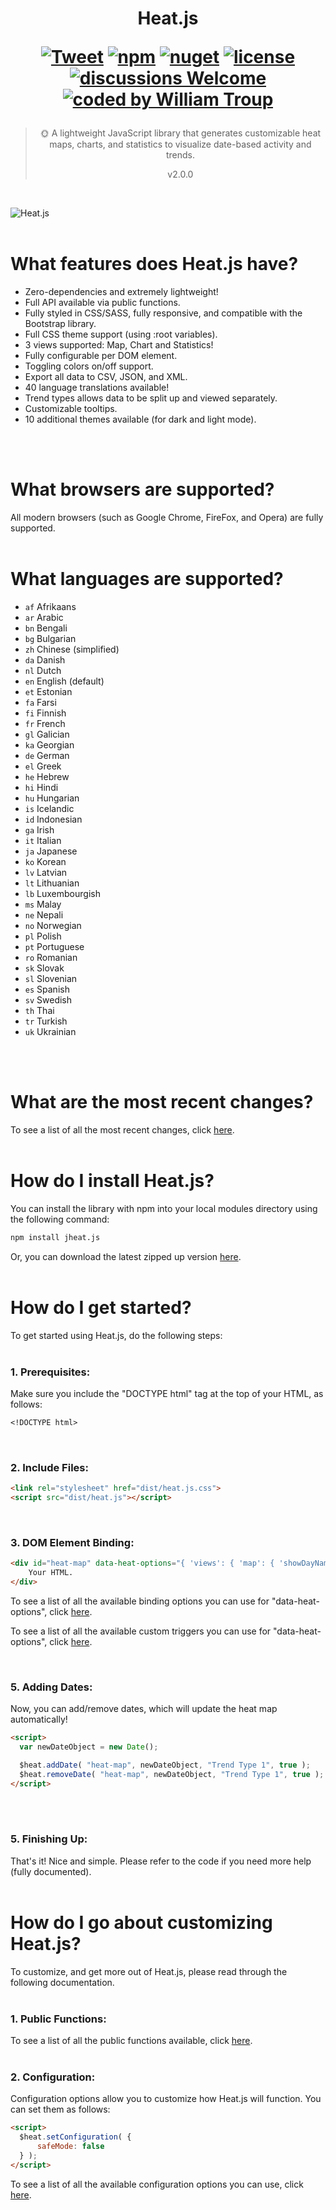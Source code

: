 <h1 align="center">
Heat.js

[![Tweet](https://img.shields.io/twitter/url/http/shields.io.svg?style=social)](https://twitter.com/intent/tweet?text=Heat.js%2C%20a%20free%20JavaScript%heat%20map&url=https://github.com/williamtroup/Heat.js&hashtags=javascript,heat,map)
[![npm](https://img.shields.io/badge/npmjs-v2.0.0-blue)](https://www.npmjs.com/package/jheat.js)
[![nuget](https://img.shields.io/badge/nuget-v2.0.0-purple)](https://www.nuget.org/packages/jHeat.js/)
[![license](https://img.shields.io/badge/license-MIT-green)](https://github.com/williamtroup/Heat.js/blob/main/LICENSE.txt)
[![discussions Welcome](https://img.shields.io/badge/discussions-Welcome-red)](https://github.com/williamtroup/Heat.js/discussions)
[![coded by William Troup](https://img.shields.io/badge/coded_by-William_Troup-yellow)](https://william-troup.com/)
</h1>

> <p align="center">🌞 A lightweight JavaScript library that generates customizable heat maps, charts, and statistics to visualize date-based activity and trends.</p>
> <p align="center">v2.0.0</p>
<br />

![Heat.js](docs/images/main.png)
<br>
<br>

<h1>What features does Heat.js have?</h1>

- Zero-dependencies and extremely lightweight!
- Full API available via public functions.
- Fully styled in CSS/SASS, fully responsive, and compatible with the Bootstrap library.
- Full CSS theme support (using :root variables).
- 3 views supported: Map, Chart and Statistics!
- Fully configurable per DOM element.
- Toggling colors on/off support.
- Export all data to CSV, JSON, and XML.
- 40 language translations available!
- Trend types allows data to be split up and viewed separately.
- Customizable tooltips.
- 10 additional themes available (for dark and light mode).
<br />
<br />


<h1>What browsers are supported?</h1>

All modern browsers (such as Google Chrome, FireFox, and Opera) are fully supported.
<br>
<br>


<h1>What languages are supported?</h1>

- `af` Afrikaans
- `ar` Arabic
- `bn` Bengali
- `bg` Bulgarian
- `zh` Chinese (simplified)
- `da` Danish
- `nl` Dutch
- `en` English (default)
- `et` Estonian
- `fa` Farsi
- `fi` Finnish
- `fr` French
- `gl` Galician
- `ka` Georgian
- `de` German
- `el` Greek
- `he` Hebrew
- `hi` Hindi
- `hu` Hungarian
- `is` Icelandic
- `id` Indonesian
- `ga` Irish
- `it` Italian
- `ja` Japanese
- `ko` Korean
- `lv` Latvian
- `lt` Lithuanian
- `lb` Luxembourgish
- `ms` Malay
- `ne` Nepali
- `no` Norwegian
- `pl` Polish
- `pt` Portuguese
- `ro` Romanian
- `sk` Slovak
- `sl` Slovenian
- `es` Spanish
- `sv` Swedish
- `th` Thai
- `tr` Turkish
- `uk` Ukrainian
<br>
<br>


<h1>What are the most recent changes?</h1>

To see a list of all the most recent changes, click [here](https://william-troup.com/heat-js/documentation/recent-changes.html).
<br>
<br>


<h1>How do I install Heat.js?</h1>

You can install the library with npm into your local modules directory using the following command:

```markdown
npm install jheat.js
```

Or, you can download the latest zipped up version [here](https://www.william-troup.com/heat-js/download.html).
<br>
<br>


<h1>How do I get started?</h1>

To get started using Heat.js, do the following steps:
<br>
<br>

### 1. Prerequisites:

Make sure you include the "DOCTYPE html" tag at the top of your HTML, as follows:

```markdown
<!DOCTYPE html>
```
<br>


### 2. Include Files:

```markdown
<link rel="stylesheet" href="dist/heat.js.css">
<script src="dist/heat.js"></script>
```
<br>


### 3. DOM Element Binding:

```markdown
<div id="heat-map" data-heat-options="{ 'views': { 'map': { 'showDayNames': true } } }">
    Your HTML.
</div>
```

To see a list of all the available binding options you can use for "data-heat-options", click [here](https://william-troup.com/heat-js/documentation/binding-options.html).

To see a list of all the available custom triggers you can use for "data-heat-options", click [here](https://william-troup.com/heat-js/documentation/binding-options-custom-triggers.html).

<br>


### 5. Adding Dates:

Now, you can add/remove dates, which will update the heat map automatically!

```markdown
<script>
  var newDateObject = new Date();

  $heat.addDate( "heat-map", newDateObject, "Trend Type 1", true );
  $heat.removeDate( "heat-map", newDateObject, "Trend Type 1", true );
</script>
```
<br>
<br>


### 5. Finishing Up:

That's it! Nice and simple. Please refer to the code if you need more help (fully documented).
<br>
<br>

<h1>How do I go about customizing Heat.js?</h1>

To customize, and get more out of Heat.js, please read through the following documentation.
<br>
<br>


### 1. Public Functions:

To see a list of all the public functions available, click [here](https://william-troup.com/heat-js/documentation/public-functions.html).
<br>
<br>


### 2. Configuration:

Configuration options allow you to customize how Heat.js will function.  You can set them as follows:

```markdown
<script> 
  $heat.setConfiguration( {
      safeMode: false
  } );
</script>
```

To see a list of all the available configuration options you can use, click [here](https://william-troup.com/heat-js/documentation/options.html).